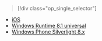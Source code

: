 > [!div class="op_single_selector"]
- [iOS](../articles/notification-hubs/notification-hubs-ios-xplat-segmented-apns-push-notification.md)
- [Windows Runtime 8.1 universal](../articles/notification-hubs/notification-hubs-windows-notification-dotnet-push-xplat-segmented-wns.md)
- [Windows Phone Silverlight 8.x](../articles/notification-hubs/notification-hubs-windows-phone-push-xplat-segmented-mpns-notification.md)

<!---HONumber=Mooncake_1017_2016-->